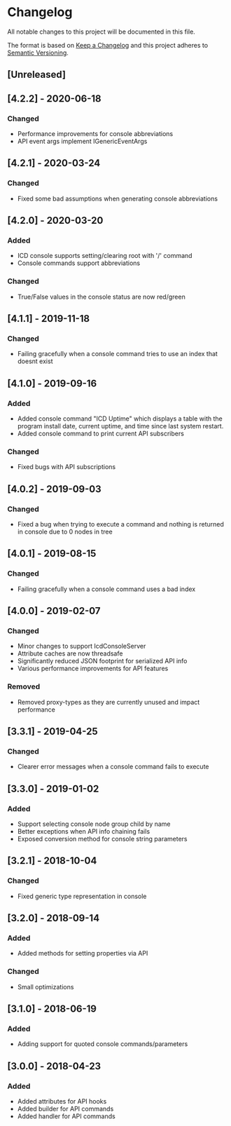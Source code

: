 # Changelog
All notable changes to this project will be documented in this file.

The format is based on [Keep a Changelog](http://keepachangelog.com/en/1.0.0/)
and this project adheres to [Semantic Versioning](http://semver.org/spec/v2.0.0.html).

## [Unreleased]

## [4.2.2] - 2020-06-18
### Changed
 - Performance improvements for console abbreviations
 - API event args implement IGenericEventArgs

## [4.2.1] - 2020-03-24
### Changed
 - Fixed some bad assumptions when generating console abbreviations

## [4.2.0] - 2020-03-20
### Added
 - ICD console supports setting/clearing root with '/' command
 - Console commands support abbreviations

### Changed
 - True/False values in the console status are now red/green

## [4.1.1] - 2019-11-18
### Changed
 - Failing gracefully when a console command tries to use an index that doesnt exist

## [4.1.0] - 2019-09-16
### Added
 - Added console command "ICD Uptime" which displays a table with the program install date, current uptime, and time since last system restart.
 - Added console command to print current API subscribers
 
### Changed
 - Fixed bugs with API subscriptions

## [4.0.2] - 2019-09-03
### Changed
 - Fixed a bug when trying to execute a command and nothing is returned in console due to 0 nodes in tree

## [4.0.1] - 2019-08-15
### Changed
 - Failing gracefully when a console command uses a bad index

## [4.0.0] - 2019-02-07
### Changed
 - Minor changes to support IcdConsoleServer
 - Attribute caches are now threadsafe
 - Significantly reduced JSON footprint for serialized API info
 - Various performance improvements for API features
 
### Removed
 - Removed proxy-types as they are currently unused and impact performance
 
## [3.3.1] - 2019-04-25
### Changed
 - Clearer error messages when a console command fails to execute

## [3.3.0] - 2019-01-02
### Added
 - Support selecting console node group child by name
 - Better exceptions when API info chaining fails
 - Exposed conversion method for console string parameters

## [3.2.1] - 2018-10-04
### Changed
 - Fixed generic type representation in console

## [3.2.0] - 2018-09-14
### Added
 - Added methods for setting properties via API

### Changed
 - Small optimizations

## [3.1.0] - 2018-06-19
### Added
 - Adding support for quoted console commands/parameters

## [3.0.0] - 2018-04-23
### Added
 - Added attributes for API hooks
 - Added builder for API commands
 - Added handler for API commands 
 